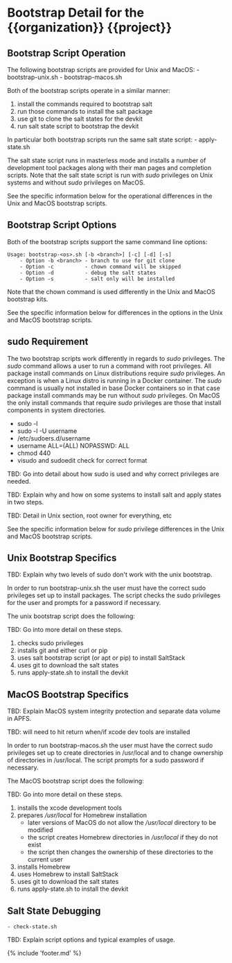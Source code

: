 # Bootstrap Detail for the {{organization}} {{project}}

## Bootstrap Script Operation

The following bootstrap scripts are provided for Unix and MacOS:
    - bootstrap-unix.sh
    - bootstrap-macos.sh

Both of the bootstrap scripts operate in a similar manner:
1) install the commands required to bootstrap salt
2) run those commands to install the salt package
3) use git to clone the salt states for the devkit
4) run salt state script to bootstrap the devkit

In particular both bootstrap scripts run the same salt state script:
    - apply-state.sh

The salt state script runs in masterless mode and installs a number of
development tool packages along with their man pages and completion scripts.
Note that the salt state script is run with _sudo_ privileges on Unix systems
and without _sudo_ privileges on MacOS.

See the specific information below for the operational differences
in the Unix and MacOS bootstrap scripts.

## Bootstrap Script Options

Both of the bootstrap scripts support the same command line options:

    Usage: bootstrap-<os>.sh [-b <branch>] [-c] [-d] [-s]
        - Option -b <branch> - branch to use for git clone
        - Option -c          - chown command will be skipped
        - Option -d          - debug the salt states
        - Option -s          - salt only will be installed

Note that the chown command is used differently in the Unix and MacOS
bootstrap kits.

See the specific information below for differences in the options
in the Unix and MacOS bootstrap scripts.

## sudo Requirement

The two bootstrap scripts work differently in regards to _sudo_ privileges.
The _sudo_ command allows a user to run a command with root privileges.
All package install commands on Linux distributions require _sudo_ privileges.
An exception is when a Linux distro is running in a Docker container.
The _sudo_ command is usually not installed in base Docker containers so
in that case package install commands may be run without _sudo_ privileges.
On MacOS the only install commands that require _sudo_ privileges are those
that install components in system directories.

- sudo -l
- sudo -l -U username
- /etc/sudoers.d/username
- username ALL=(ALL) NOPASSWD: ALL
- chmod 440
- visudo and sudoedit check for correct format

TBD: Go into detail about how sudo is used and why correct privileges are needed.

TBD: Explain why and how on some systems to install salt and apply states in two steps.

TBD: Detail in Unix section, root owner for everything, etc

See the specific information below for _sudo_ privilege differences
in the Unix and MacOS bootstrap scripts.

## Unix Bootstrap Specifics

TBD: Explain why two levels of sudo don't work with the unix bootstrap.

In order to run bootstrap-unix.sh the user must have the correct sudo privileges
set up to install packages.
The script checks the sudo privileges for the user and prompts for a password if necessary.

The unix bootstrap script does the following:

TBD: Go into more detail on these steps.

1) checks sudo privileges
2) installs git and either curl or pip
3) uses salt bootstrap script (or apt or pip) to install SaltStack
4) uses git to download the salt states
5) runs apply-state.sh to install the devkit

## MacOS Bootstrap Specifics

TBD: Explain MacOS system integrity protection and separate data volume in APFS.

TBD: will need to hit return when/if xcode dev tools are installed

In order to run bootstrap-macos.sh the user must have the correct sudo privileges
set up to create directories in /usr/local and to change ownership of directories in /usr/local.
The script prompts for a sudo password if necessary.

The MacOS bootstrap script does the following:

TBD: Go into more detail on these steps.

1) installs the xcode development tools
2) prepares _/usr/local_ for Homebrew installation
   * later versions of MacOS do not allow the _/usr/local_ directory to be modified
   * the script creates Homebrew directories in _/usr/local_ if they do not exist
   * the script then changes the ownership of these directories to the current user
3) installs Homebrew
4) uses Homebrew to install SaltStack
5) uses git to download the salt states
6) runs apply-state.sh to install the devkit

## Salt State Debugging

    - check-state.sh

TBD: Explain script options and typical examples of usage.

{% include 'footer.md' %}
